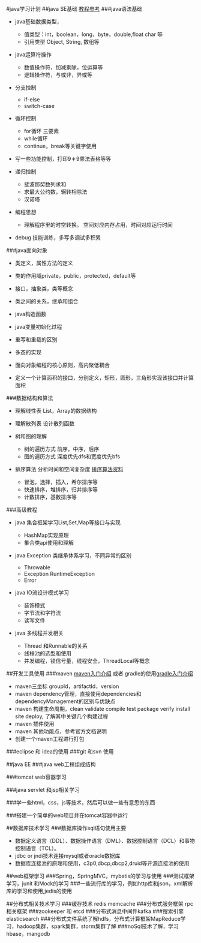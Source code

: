 #java学习计划
##java SE基础 [教程参考](http://www.runoob.com/java/java-basic-syntax.html)
###java语法基础 
* java基础数据类型，
	* 值类型：int，boolean，long，byte，double,float char 等
	* 引用类型  Object, String, 数组等
* java运算符操作
	* 数值操作符，加减乘除，位运算等
	* 逻辑操作符，与或非，异或等

* 分支控制
	* if-else
	* switch-case

* 循环控制
	* for循环 三要素
	* while循环 
	* continue，break等关键字使用

* 写一些功能控制，打印9＊9乘法表格等等

* 递归控制
	* 斐波那契数列求和
	* 求最大公约数，辗转相除法
	* 汉诺塔

* 编程思想
	* 理解程序里的时空转换。 空间对应内存占用，时间对应运行时间

* debug 技能训练，多写多调试多积累

###java面向对象 
* 类定义，属性方法的定义
* 类的作用域private，public，protected，default等
* 接口，抽象类，类等概念
* 类之间的关系，继承和组合
* java构造函数
* java变量初始化过程 
* 重写和重载的区别
* 多态的实现
* 面向对象编程的核心原则，高内聚低耦合

* 定义一个计算面积的接口，分别定义，矩形，圆形，三角形实现该接口并计算面积

###数据结构和算法
* 理解线性表 List，Array的数据结构
* 理解散列表 设计散列函数
* 树和图的理解
	* 树的遍历方式 前序，中序，后序
	* 图的遍历方式 深度优先dfs和宽度优先bfs

* 排序算法 分析时间和空间复杂度 [排序算法资料](https://www.cnblogs.com/onepixel/articles/7674659.html) 
	* 冒泡，选择，插入，希尔排序等
	* 快速排序，堆排序，归并排序等
	* 计数排序，基数排序等

###高级教程
* java 集合框架学习List,Set,Map等接口与实现
	* HashMap实现原理
	* 集合类api使用和理解
	
* java Exception 类继承体系学习，不同异常的区别
	* Throwable 
	* Exception  RuntimeException
	* Error

* java IO流设计模式学习 
	* 装饰模式
	* 字节流和字符流
	* 读写文件

* java 多线程并发相关
	* Thread 和Runnable的关系
	* 线程池的选型和使用
	* 并发编程，锁信号量，线程安全，ThreadLocal等概念

##开发工具使用
###maven <a href ="https://maven.apache.org/guides/getting-started/index.html">maven入门介绍</a>   或者 gradle的使用<a href ="https://gradle.org/guides/#getting-started">gradle入门介绍</a>
* maven三坐标 groupId，artifactId，version
* maven dependency管理，直接使用dependencies和dependencyManagement的区别与优缺点
* maven 构建生命周期，clean validate compile test package verify install site deploy, 了解其中关键几个构建过程
* maven 插件使用
* maven 其他功能点，参考官方文档说明
* 创建一个maven工程进行打包

###eclipse 和 idea的使用
###git 和svn 使用

##java EE
###java web工程组成结构

###tomcat web容器学习

###java servlet 和jsp相关学习

###学一些html，css，js等技术，然后可以做一些有意思的东西

###搭建一个简单的web项目并在tomcat容器中运行

##数据库技术学习
###数据库操作sql语句使用主要
* 数据定义语言（DDL）、数据操作语言（DML）、数据控制语言（DCL）和事物控制语言（TCL）。
* jdbc or jndi技术连接mysql或者oracle数据库
* 数据库连接池的原理和使用，c3p0,dbcp,dbcp2,druid等开源连接池的使用

##web框架学习
###Spring，SpringMVC，mybatis的学习与使用
###测试框架学习，junit 和Mock的学习
###一些流行库的学习，例如http库和json，xml解析库的学习和使用,jedis的使用


##分布式相关技术学习
###缓存技术 redis memcache
###分布式服务框架  rpc相关框架
###zookeeper 和 etcd
###分布式消息中间件kafka
###搜索引擎elasticsearch
###分布式文件系统了解hdfs，分布式计算框架MapReduce学习，hadoop集群，spark集群，storm集群了解
###noSql技术了解，学习hbase，mangodb
